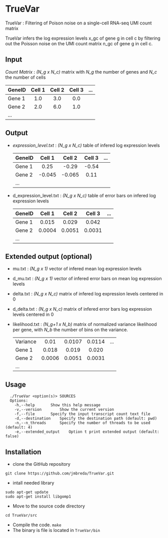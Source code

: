 # TrueVar

TrueVar : Filtering of Poison noise on a single-cell RNA-seq UMI count matrix

TrueVar infers the log expression levels x_gc of gene g in cell c by filtering out 
the Poisson noise on the UMI count matrix n_gc of gene g in cell c.

## Input

  *Count Matrix* : *(N_g x N_c)* matrix with *N_g* the number of genes and *N_c* the number of cells

| GeneID | Cell 1 | Cell 2 | Cell 3 | ...
|:-------|:------:|:------:|:------:|------:|
| Gene 1 | 1.0 | 3.0 | 0.0 |
| Gene 2 | 2.0 | 6.0 | 1.0 |
| ... | |

## Output

* *expression_level.txt* : *(N_g x N_c)* table of infered log expression levels

  | GeneID | Cell 1 | Cell 2 | Cell 3 | ...
  |:-------|:------:|:------:|:------:|------:|
  | Gene 1 | 0.25 | -0.29 | -0.54 |
  | Gene 2 | -0.045 | -0.065 | 0.11 |
  | ... | |

* d_expression_level.txt : *(N_g x N_c)* table of error bars on infered log expression levels

  | GeneID | Cell 1 | Cell 2 | Cell 3 | ...
  |:-------|:------:|:------:|:------:|------:|
  | Gene 1 | 0.015 | 0.029 | 0.042 |
  | Gene 2 | 0.0004 | 0.0051 | 0.0031 |
  | ... | |

## Extended output (optional)

* mu.txt : *(N_g x 1)* vector of infered mean log expression levels
* d_mu.txt : *(N_g x 1)* vector of infered error bars on mean log expression levels
* delta.txt : *(N_g x N_c)* matrix of infered log expression levels centered in 0
* d_delta.txt : *(N_g x N_c)* matrix of infered error bars log expression levels centered in 0
* likelihood.txt : *(N_g+1 x N_b)* matrix of normalized variance likelihood per gene, with *N_b* the number of bins on the variance.

  | | | | | |
  |:-------|:------:|:------:|:------:|------:|
  |Variance | 0.01 | 0.0107 | 0.0114 | ... |
  | Gene 1 | 0.018 | 0.019 | 0.020 |
  | Gene 2 | 0.0006 | 0.0051 | 0.0031 |
  |...|
  
## Usage
```
  ./TrueVar <option(s)> SOURCES
  Options:
	-h,--help		Show this help message
	-v,--version		Show the current version
	-f,--file		Specify the input transcript count text file
	-d,--destination	Specify the destination path (default: pwd)
	-n,--n_threads		Specify the number of threads to be used (default: 4)
	-e,--extended_output	Option t print extended output (default: false)
```

## Installation
* clone the GitHub repository
```
git clone https://github.com/jmbreda/TrueVar.git
```
* intall needed library
```
sudo apt-get update
sudo apt-get install libgomp1
```
* Move to the source code directory
```
cd TrueVar/src
```
* Compile the code.
```make```
* The binary is file is located in ```TrueVar/bin```
